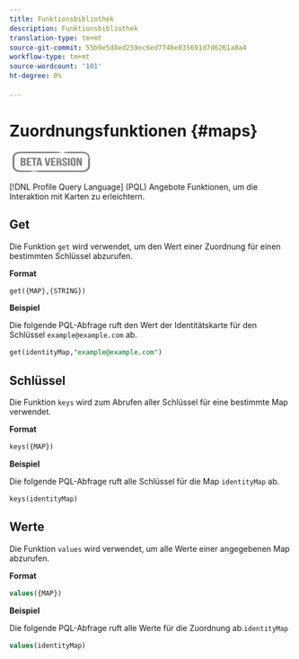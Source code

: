 ```yaml
---
title: Funktionsbibliothek
description: Funktionsbibliothek
translation-type: tm+mt
source-git-commit: 55b9e5d8ed259ec6ed7746e835691d7d6261a8a4
workflow-type: tm+mt
source-wordcount: '101'
ht-degree: 0%

---
```


# Zuordnungsfunktionen {#maps}

![](../../assets/do-not-localize/badge.png)

[!DNL Profile Query Language] (PQL) Angebote Funktionen, um die Interaktion mit Karten zu erleichtern.

## Get

Die Funktion `get` wird verwendet, um den Wert einer Zuordnung für einen bestimmten Schlüssel abzurufen.

**Format**

```sql
get({MAP},{STRING})
```

**Beispiel**

Die folgende PQL-Abfrage ruft den Wert der Identitätskarte für den Schlüssel `example@example.com` ab.

```sql
get(identityMap,"example@example.com")
```

## Schlüssel

Die Funktion `keys` wird zum Abrufen aller Schlüssel für eine bestimmte Map verwendet.

**Format**

```sql
keys({MAP})
```

**Beispiel**

Die folgende PQL-Abfrage ruft alle Schlüssel für die Map `identityMap` ab.

```sql
keys(identityMap)
```

## Werte

Die Funktion `values` wird verwendet, um alle Werte einer angegebenen Map abzurufen.

**Format**

```sql
values({MAP})
```

**Beispiel**

Die folgende PQL-Abfrage ruft alle Werte für die Zuordnung ab.`identityMap`

```sql
values(identityMap)
```

